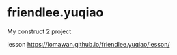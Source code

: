 # friendlee.yuqiao
 My construct 2 project

 lesson
 https://lomawan.github.io/friendlee.yuqiao/lesson/
